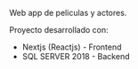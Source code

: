 Web app de peliculas y actores.


Proyecto desarrollado con:
- Nextjs (Reactjs) - Frontend
- SQL SERVER 2018 - Backend
